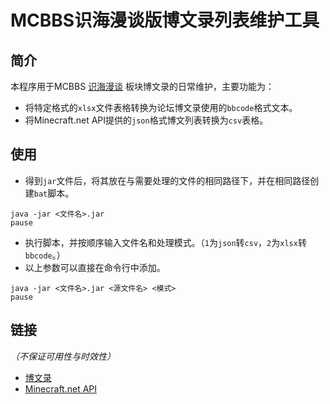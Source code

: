 # MCBBS识海漫谈版博文录列表维护工具

## 简介

本程序用于MCBBS [识海漫谈](https://www.mcbbs.net/forum-translation-1.html) 板块博文录的日常维护，主要功能为：
* 将特定格式的`xlsx`文件表格转换为论坛博文录使用的`bbcode`格式文本。
* 将Minecraft.net API提供的`json`格式博文列表转换为`csv`表格。

## 使用

* 得到`jar`文件后，将其放在与需要处理的文件的相同路径下，并在相同路径创建`bat`脚本。
```
java -jar <文件名>.jar
pause
```
* 执行脚本，并按顺序输入文件名和处理模式。（`1`为`json`转`csv`，`2`为`xlsx`转`bbcode`。）
* 以上参数可以直接在命令行中添加。
```
java -jar <文件名>.jar <源文件名> <模式>
pause
```

## 链接
*（不保证可用性与时效性）*
* [博文录](https://www.mcbbs.net/thread-823054-1-1.html)
* [Minecraft.net API](https://www.minecraft.net/content/minecraft-net/_jcr_content.articles.grid)